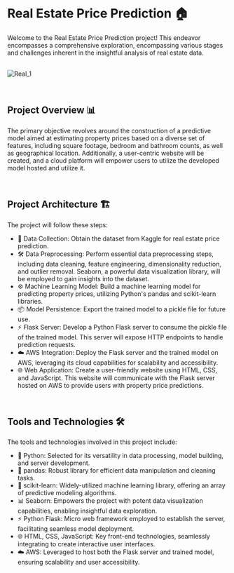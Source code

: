 # Real Estate Price Prediction 🏠

Welcome to the Real Estate Price Prediction project! This endeavor encompasses a comprehensive exploration, encompassing various stages and challenges inherent in the insightful analysis of real estate data.
<br><br>

![Real_1](https://github.com/KumudithaSilva/RealEstateRealm/assets/131386682/de320958-815b-4a2e-b234-30ae456eeb37)

<br>

## Project Overview 📊

The primary objective revolves around the construction of a predictive model aimed at estimating property prices based on a diverse set of features, including square footage, bedroom and bathroom counts, as well as geographical location. Additionally, a user-centric website will be created, and a cloud platform will empower users to utilize the developed model hosted and utilize it.

<br>

## Project Architecture 🏗️

The project will follow these steps:

- 📂 Data Collection: Obtain the dataset from Kaggle for real estate price prediction.
- 🛠️ Data Preprocessing: Perform essential data preprocessing steps, including data cleaning, feature engineering, dimensionality reduction, and outlier removal. Seaborn, a powerful data visualization library, will be employed to gain insights into the dataset.
- ⚙️ Machine Learning Model: Build a machine learning model for predicting property prices, utilizing Python's pandas and scikit-learn libraries.
- 📦 Model Persistence: Export the trained model to a pickle file for future use.
- ⚡ Flask Server: Develop a Python Flask server to consume the pickle file of the trained model. This server will expose HTTP endpoints to handle prediction requests.
- ☁️ AWS Integration: Deploy the Flask server and the trained model on AWS, leveraging its cloud capabilities for scalability and accessibility.
- 🌐 Web Application: Create a user-friendly website using HTML, CSS, and JavaScript. This website will communicate with the Flask server hosted on AWS to provide users with property price predictions.

<br>

## Tools and Technologies 🛠️

The tools and technologies involved in this project include:

- 🐍 Python: Selected for its versatility in data processing, model building, and server development.
- 🐼 pandas: Robust library for efficient data manipulation and cleaning tasks.
- 🧠 scikit-learn: Widely-utilized machine learning library, offering an array of predictive modeling algorithms.
- 📊 Seaborn: Empowers the project with potent data visualization capabilities, enabling insightful data exploration.
- ⚡ Python Flask: Micro web framework employed to establish the server, facilitating seamless model deployment.
- 🌐 HTML, CSS, JavaScript: Key front-end technologies, seamlessly integrating to create interactive user interfaces.
- ☁️ AWS: Leveraged to host both the Flask server and trained model, ensuring scalability and user accessibility.
